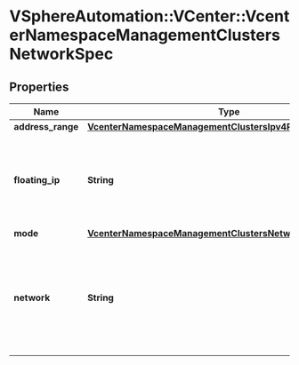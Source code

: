 # VSphereAutomation::VCenter::VcenterNamespaceManagementClustersNetworkSpec

## Properties
Name | Type | Description | Notes
------------ | ------------- | ------------- | -------------
**address_range** | [**VcenterNamespaceManagementClustersIpv4Range**](VcenterNamespaceManagementClustersIpv4Range.md) |  | [optional] 
**floating_ip** | **String** | Optionally specify the Floating IP used by the HA master cluster in the DHCP case. This field is optional and it is only relevant when the value of Clusters.NetworkSpec.mode is DHCP. | [optional] 
**mode** | [**VcenterNamespaceManagementClustersNetworkSpecIpv4Mode**](VcenterNamespaceManagementClustersNetworkSpecIpv4Mode.md) |  | 
**network** | **String** | Identifier for the network. When clients pass a value of this structure as a parameter, the field must be an identifier for the resource type: Network. When operations return a value of this structure as a result, the field will be an identifier for the resource type: Network. | 


